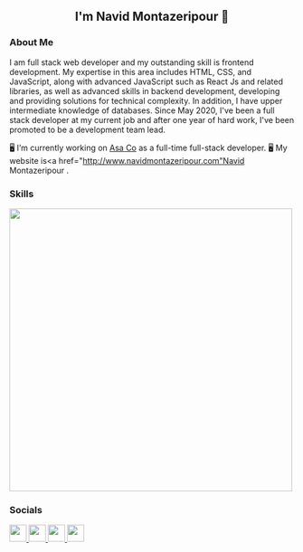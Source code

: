  ### <h2 align="center">I'm Navid Montazeripour 👋</h2>
 
 ### About Me
 I am full stack web developer and my outstanding skill is frontend development. My expertise in this
area includes HTML, CSS, and JavaScript, along with advanced JavaScript such as React Js and related
libraries, as well as advanced skills in backend development, developing and providing solutions for
technical complexity. In addition, I have upper intermediate knowledge of databases. Since May 2020,
I've been a full stack developer at my current job and after one year of hard work, I've been promoted
to be a development team lead.

:desktop_computer: I’m currently working on <a href="http://www.asax.ir">Asa Co</a> as a full-time full-stack developer.
:desktop_computer: My website is<a href="http://www.navidmontazeripour.com"Navid Montazeripour</a> .
 
 
 ### Skills
<p align="left">
  <a href="https://skillicons.dev">
    <img src="https://skillicons.dev/icons?i=html,css,sass,javascript,ts,jquery,react,redux,materialui,bootstrap,git,cs,dotnet" width="500"  />
  </a>
</p>

### Socials
  <p align="left">
  <a href="https://www.instagram.com/summarycode">
    <img src="https://skillicons.dev/icons?i=instagram" width="30" height="30"/>
  </a>
	<a href="https://twitter.com/Navmonti">
    <img src="https://skillicons.dev/icons?i=twitter"  width="30" height="30"//>
  </a>
	<a href="https://www.linkedin.com/in/navidmontazeripour">
    <img src="https://skillicons.dev/icons?i=linkedin"  width="30" height="30"/>
  </a>
		<a href="https://github.com/Navmonti">
    <img src="https://skillicons.dev/icons?i=github" width="30" height="30" />
  </a>
</p>
